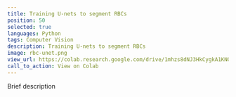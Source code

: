 ```yaml
---
title: Training U-nets to segment RBCs
position: 50
selected: true
languages: Python
tags: Computer Vision
description: Training U-nets to segment RBCs
image: rbc-unet.png
view_url: https://colab.research.google.com/drive/1mhzs8dNJ3HkCygkA1KNORpCJAeL3cEUD#scrollTo=1rSoTkU7mxBB
call_to_action: View on Colab
---
```


Brief description